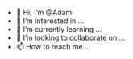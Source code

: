 - 👋 Hi, I’m @Adam
- 👀 I’m interested in ...
- 🌱 I’m currently learning ...
- 💞️ I’m looking to collaborate on ...
- 📫 How to reach me ...

<!---
AdamXCA/AdamXCA is a ✨ special ✨ repository because its `README.md` (this file) appears on your GitHub profile.
You can click the Preview link to take a look at your changes.
--->
